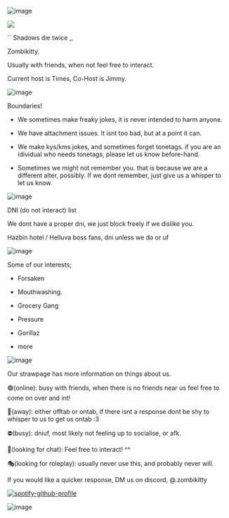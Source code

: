 ![image](https://github.com/user-attachments/assets/58b5939a-746e-4576-b9d9-8ea7d2ee7576)





![](https://komarev.com/ghpvc/?username=zombikitty&color=2d2d2d&label=♡)

`` Shadows die twice ,,

Zombikitty.

Usually with friends, when not feel free to interact.

Current host is Times, Co-Host is Jimmy.

![image](https://github.com/user-attachments/assets/c790c61c-c074-44eb-9069-fee95071813f)




Boundaries!

- We sometimes make freaky jokes, it is never intended to harm anyone.

- We have attachment issues. It isnt too bad, but at a point it can.

- We make kys/kms jokes, and sometimes forget tonetags. if you are an idividual who needs tonetags, please let us know before-hand.

- Sometimes we might not remember you. that is because we are a different alter, possibly. If we dont remember, just give us a whisper to let us know.

![image](https://github.com/user-attachments/assets/c790c61c-c074-44eb-9069-fee95071813f)


DNI (do not interact) list

We dont have a proper dni, we just block freely if we dislike you.

Hazbin hotel / Helluva boss fans, dni unless we do or uf

![image](https://github.com/user-attachments/assets/c790c61c-c074-44eb-9069-fee95071813f)


Some of our interests;

- Forsaken

- Mouthwashing.

- Grocery Gang

- Pressure

- Gorillaz

+ more

![image](https://github.com/user-attachments/assets/c790c61c-c074-44eb-9069-fee95071813f)


Our strawpage has more information on things about us.

🟢(online): busy with friends, when there is no friends near us feel free to come on over and int!

🌙(away): either offtab or ontab, if there isnt a response dont be shy to whisper to us to get us ontab :3 

⛔(busy): dniuf, most likely not feeling up to socialise, or afk.

💬(looking for chat): Feel free to interact! ^^

🎭(looking for roleplay): usually never use this, and probably never will.

If you would like a quicker response, DM us on discord, @.zombikitty




[![spotify-github-profile](https://spotify-github-profile.kittinanx.com/api/view?uid=31v74xrdgiha5cc6je6xdu6rzkxm&cover_image=true&theme=novatorem&show_offline=true&background_color=121212&interchange=true&bar_color=823a3a&bar_color_cover=false)](https://github.com/kittinan/spotify-github-profile)

![image](https://github.com/user-attachments/assets/c790c61c-c074-44eb-9069-fee95071813f)
